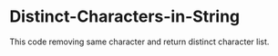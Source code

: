 # Distinct-Characters-in-String

This code removing same character and return distinct character list.